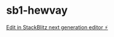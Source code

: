 # sb1-hewvay

[Edit in StackBlitz next generation editor ⚡️](https://stackblitz.com/~/github.com/nippun99/sb1-hewvay)